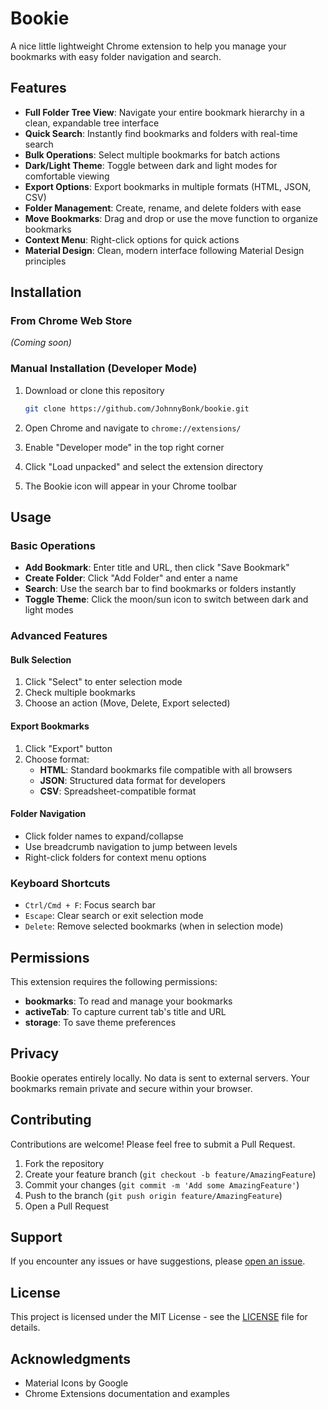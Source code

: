 # Bookie

A nice little lightweight Chrome extension to help you manage your bookmarks with easy folder navigation and search.

## Features

- **Full Folder Tree View**: Navigate your entire bookmark hierarchy in a clean, expandable tree interface
- **Quick Search**: Instantly find bookmarks and folders with real-time search
- **Bulk Operations**: Select multiple bookmarks for batch actions
- **Dark/Light Theme**: Toggle between dark and light modes for comfortable viewing
- **Export Options**: Export bookmarks in multiple formats (HTML, JSON, CSV)
- **Folder Management**: Create, rename, and delete folders with ease
- **Move Bookmarks**: Drag and drop or use the move function to organize bookmarks
- **Context Menu**: Right-click options for quick actions
- **Material Design**: Clean, modern interface following Material Design principles

## Installation

### From Chrome Web Store
*(Coming soon)*

### Manual Installation (Developer Mode)

1. Download or clone this repository
   ```bash
   git clone https://github.com/JohnnyBonk/bookie.git
   ```

2. Open Chrome and navigate to `chrome://extensions/`

3. Enable "Developer mode" in the top right corner

4. Click "Load unpacked" and select the extension directory

5. The Bookie icon will appear in your Chrome toolbar

## Usage

### Basic Operations

- **Add Bookmark**: Enter title and URL, then click "Save Bookmark"
- **Create Folder**: Click "Add Folder" and enter a name
- **Search**: Use the search bar to find bookmarks or folders instantly
- **Toggle Theme**: Click the moon/sun icon to switch between dark and light modes

### Advanced Features

#### Bulk Selection
1. Click "Select" to enter selection mode
2. Check multiple bookmarks
3. Choose an action (Move, Delete, Export selected)

#### Export Bookmarks
1. Click "Export" button
2. Choose format:
   - **HTML**: Standard bookmarks file compatible with all browsers
   - **JSON**: Structured data format for developers
   - **CSV**: Spreadsheet-compatible format

#### Folder Navigation
- Click folder names to expand/collapse
- Use breadcrumb navigation to jump between levels
- Right-click folders for context menu options

### Keyboard Shortcuts

- `Ctrl/Cmd + F`: Focus search bar
- `Escape`: Clear search or exit selection mode
- `Delete`: Remove selected bookmarks (when in selection mode)

## Permissions

This extension requires the following permissions:
- **bookmarks**: To read and manage your bookmarks
- **activeTab**: To capture current tab's title and URL
- **storage**: To save theme preferences

## Privacy

Bookie operates entirely locally. No data is sent to external servers. Your bookmarks remain private and secure within your browser.

## Contributing

Contributions are welcome! Please feel free to submit a Pull Request.

1. Fork the repository
2. Create your feature branch (`git checkout -b feature/AmazingFeature`)
3. Commit your changes (`git commit -m 'Add some AmazingFeature'`)
4. Push to the branch (`git push origin feature/AmazingFeature`)
5. Open a Pull Request

## Support

If you encounter any issues or have suggestions, please [open an issue](https://github.com/JohnnyBonk/bookie/issues).

## License

This project is licensed under the MIT License - see the [LICENSE](LICENSE) file for details.

## Acknowledgments

- Material Icons by Google
- Chrome Extensions documentation and examples